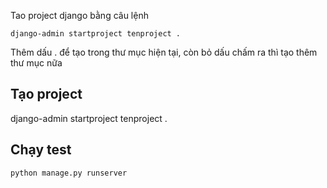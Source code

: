 Tao project django bằng câu lệnh

```
django-admin startproject tenproject .
```
Thêm dấu . để tạo trong thư mục hiện tại, còn bỏ dấu chấm ra thì tạo thêm thư mục nữa 

## Tạo project 
django-admin startproject tenproject .
## Chạy test
``` 
python manage.py runserver
```
